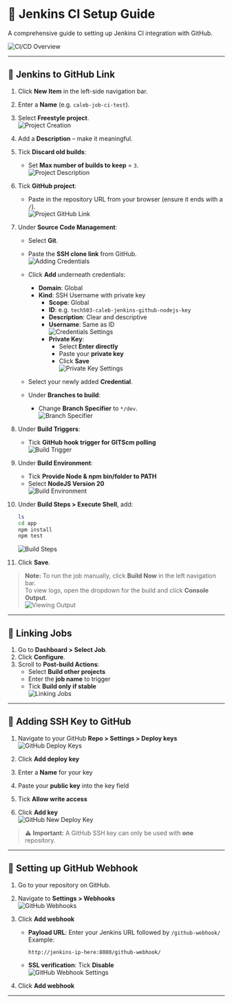 # 🚀 Jenkins CI Setup Guide

A comprehensive guide to setting up Jenkins CI integration with GitHub.

![CI/CD Overview](./images/CICD_pipeline_overview.png)

---

## 🔗 Jenkins to GitHub Link

1. Click **New Item** in the left-side navigation bar.  
2. Enter a **Name** (e.g. `caleb-job-ci-test`).  
3. Select **Freestyle project**.  
   ![Project Creation](./images/project_creation.png)

4. Add a **Description** – make it meaningful.  
5. Tick **Discard old builds**:  
   - Set **Max number of builds to keep** = `3`.  
   ![Project Description](./images/project_description.png)

6. Tick **GitHub project**:  
   - Paste in the repository URL from your browser (ensure it ends with a `/`).  
   ![Project GitHub Link](./images/project_github_link.png)

7. Under **Source Code Management**:  
   - Select **Git**.  
   - Paste the **SSH clone link** from GitHub.  
   ![Adding Credentials](./images/adding_credentials.png)

   - Click **Add** underneath credentials:
     - **Domain**: Global  
     - **Kind**: SSH Username with private key  
       - **Scope**: Global  
       - **ID**: e.g. `tech503-caleb-jenkins-github-nodejs-key`  
       - **Description**: Clear and descriptive  
       - **Username**: Same as ID  
       ![Credentials Settings](./images/credentials_settings.png)
       - **Private Key**:  
         - Select **Enter directly**  
         - Paste your **private key**  
         - Click **Save**  
         ![Private Key Settings](./images/private_key_settings.png)

   - Select your newly added **Credential**.  
   - Under **Branches to build**:  
     - Change **Branch Specifier** to `*/dev`.  
     ![Branch Specifier](./images/branch_specifier.png)

8. Under **Build Triggers**:  
   - Tick **GitHub hook trigger for GITScm polling**  
   ![Build Trigger](./images/build_trigger_webhook.png)

9. Under **Build Environment**:  
   - Tick **Provide Node & npm bin/folder to PATH**  
   - Select **NodeJS Version 20**  
   ![Build Environment](./images/build_environment.png)

10. Under **Build Steps > Execute Shell**, add:
    ```bash
    ls
    cd app
    npm install
    npm test
    ```
    ![Build Steps](./images/build_steps.png)

11. Click **Save**.

> **Note:** To run the job manually, click **Build Now** in the left navigation bar.  
> To view logs, open the dropdown for the build and click **Console Output**.  
![Viewing Output](./images/viewing_console.png)

---

## 🔁 Linking Jobs

1. Go to **Dashboard > Select Job**.  
2. Click **Configure**.  
3. Scroll to **Post-build Actions**:  
   - Select **Build other projects**  
   - Enter the **job name** to trigger  
   - Tick **Build only if stable**  
   ![Linking Jobs](./images/linking_jobs.png)

---

## 🔐 Adding SSH Key to GitHub

1. Navigate to your GitHub **Repo > Settings > Deploy keys**  
   ![GitHub Deploy Keys](./images/github_deploy_keys.png)

2. Click **Add deploy key**  
3. Enter a **Name** for your key  
4. Paste your **public key** into the key field  
5. Tick **Allow write access**  
6. Click **Add key**  
   ![GitHub New Deploy Key](./images/github_add_deploy_key.png)

> ⚠️ **Important:** A GitHub SSH key can only be used with **one** repository.

---

## 📡 Setting up GitHub Webhook

1. Go to your repository on GitHub.  
2. Navigate to **Settings > Webhooks**  
   ![GitHub Webhooks](./images/github_webhooks.png)

3. Click **Add webhook**  
   - **Payload URL**: Enter your Jenkins URL followed by `/github-webhook/`  
     Example:  
     ```
     http://jenkins-ip-here:8080/github-webhook/
     ```
   - **SSL verification**: Tick **Disable**  
   ![GitHub Webhook Settings](./images/github_webhook_settings.png)

4. Click **Add webhook**

---
